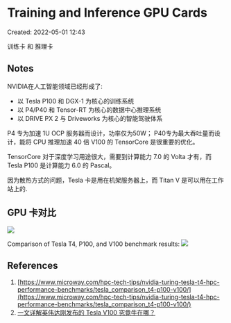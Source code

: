 # Training and Inference GPU Cards

Created: 2022-05-01 12:43

训练卡 和 推理卡

## Notes

NVIDIA在人工智能领域已经形成了:

- 以 Tesla P100 和 DGX-1 为核心的训练系统
- 以 P4/P40 和 Tensor-RT 为核心的数据中心推理系统
- 以 DRIVE PX 2 与 Driveworks 为核心的智能驾驶体系



P4 专为加速 1U OCP 服务器而设计，功率仅为50W；
P40专为最大吞吐量而设计，能将 CPU 推理加速 40 倍
V100 的 TensorCore 是很重要的优化。

TensorCore 对于深度学习用途很大，需要到计算能力 7.0 的 Volta 才有，而 Tesla P100 是计算能力 6.0 的 Pascal。

因为散热方式的问题，Tesla 卡是用在机架服务器上，而 Titan V 是可以用在工作站上的.

## GPU 卡对比

![](https://tva1.sinaimg.cn/large/e6c9d24egy1h1st3gdl28j20kg08dmxp.jpg)

Comparison of Tesla T4, P100, and V100 benchmark results:
![](https://tva1.sinaimg.cn/large/e6c9d24egy1h1st3q4y8oj20i20cimxt.jpg)

## References

1. [https://www.microway.com/hpc-tech-tips/nvidia-turing-tesla-t4-hpc-performance-benchmarks/tesla_comparison_t4-p100-v100/](https://www.microway.com/hpc-tech-tips/nvidia-turing-tesla-t4-hpc-performance-benchmarks/tesla_comparison_t4-p100-v100/)
2. [一文详解英伟达刚发布的 Tesla V100 究竟牛在哪？](https://www.leiphone.com/category/yanxishe/jjgpHtCj6ClvFWUO.html)

